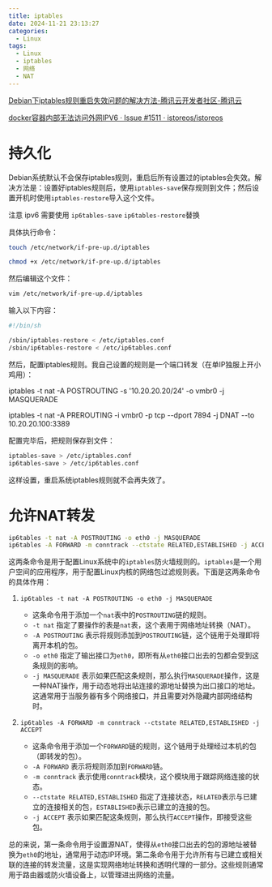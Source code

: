 ```yaml
---
title: iptables
date: 2024-11-21 23:13:27
categories:
  - Linux
tags:
  - Linux
  - iptables
  - 网络
  - NAT
---
```


[Debian下iptables规则重启失效问题的解决方法-腾讯云开发者社区-腾讯云](https://cloud.tencent.com/developer/article/1142130)

[docker容器内部无法访问外网IPV6 · Issue #1511 · istoreos/istoreos](https://github.com/istoreos/istoreos/issues/1511)


# 持久化


Debian系统默认不会保存iptables规则，重启后所有设置过的iptables会失效。解决方法是：设置好iptables规则后，使用`iptables-save`保存规则到文件；然后设置开机时使用`iptables-restore`导入这个文件。

注意 ipv6 需要使用 `ip6tables-save` `ip6tables-restore`替换

具体执行命令：

```bash
touch /etc/network/if-pre-up.d/iptables

chmod +x /etc/network/if-pre-up.d/iptables
```

然后编辑这个文件：

```bash
vim /etc/network/if-pre-up.d/iptables
```

输入以下内容：

```bash
#!/bin/sh

/sbin/iptables-restore < /etc/iptables.conf
/sbin/ip6tables-restore < /etc/ip6tables.conf
```

然后，配置iptables规则。我自己设置的规则是一个端口转发（在单IP独服上开小鸡用）：

iptables -t nat -A POSTROUTING -s '10.20.20.20/24' -o vmbr0 -j MASQUERADE

iptables -t nat -A PREROUTING -i vmbr0 -p tcp --dport 7894 -j DNAT --to 10.20.20.100:3389

配置完毕后，把规则保存到文件：

```bash
iptables-save > /etc/iptables.conf
ip6tables-save > /etc/ip6tables.conf
```

这样设置，重启系统iptables规则就不会再失效了。


# 允许NAT转发


```bash
ip6tables -t nat -A POSTROUTING -o eth0 -j MASQUERADE
ip6tables -A FORWARD -m conntrack --ctstate RELATED,ESTABLISHED -j ACCEPT
```


这两条命令是用于配置Linux系统中的`iptables`防火墙规则的。`iptables`是一个用户空间的应用程序，用于配置Linux内核的网络包过滤规则表。下面是这两条命令的具体作用：

1. `ip6tables -t nat -A POSTROUTING -o eth0 -j MASQUERADE`

    * 这条命令用于添加一个`nat`表中的`POSTROUTING`链的规则。
    * `-t nat` 指定了要操作的表是`nat`表，这个表用于网络地址转换（NAT）。
    * `-A POSTROUTING` 表示将规则添加到`POSTROUTING`链，这个链用于处理即将离开本机的包。
    * `-o eth0` 指定了输出接口为`eth0`，即所有从`eth0`接口出去的包都会受到这条规则的影响。
    * `-j MASQUERADE` 表示如果匹配这条规则，那么执行`MASQUERADE`操作，这是一种NAT操作，用于动态地将出站连接的源地址替换为出口接口的地址。这通常用于当服务器有多个网络接口，并且需要对外隐藏内部网络结构时。
2. `ip6tables -A FORWARD -m conntrack --ctstate RELATED,ESTABLISHED -j ACCEPT`

    * 这条命令用于添加一个`FORWARD`链的规则，这个链用于处理经过本机的包（即转发的包）。
    * `-A FORWARD` 表示将规则添加到`FORWARD`链。
    * `-m conntrack` 表示使用`conntrack`模块，这个模块用于跟踪网络连接的状态。
    * `--ctstate RELATED,ESTABLISHED` 指定了连接状态，`RELATED`表示与已建立的连接相关的包，`ESTABLISHED`表示已建立的连接的包。
    * `-j ACCEPT` 表示如果匹配这条规则，那么执行`ACCEPT`操作，即接受这些包。

总的来说，第一条命令用于设置源NAT，使得从`eth0`接口出去的包的源地址被替换为`eth0`的地址，通常用于动态IP环境。第二条命令用于允许所有与已建立或相关联的连接的转发流量，这是实现网络地址转换和透明代理的一部分。这些规则通常用于路由器或防火墙设备上，以管理进出网络的流量。